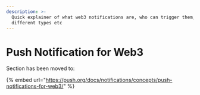 ```yaml
---
description: >-
  Quick explainer of what web3 notifications are, who can trigger them, its
  different types etc
---
```


# Push Notification for Web3

Section has been moved to:

{% embed url="https://push.org/docs/notifications/concepts/push-notifications-for-web3/" %}
